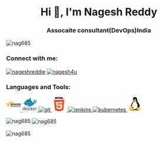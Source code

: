 <h1 align="center">Hi 👋, I'm Nagesh Reddy</h1>
<h3 align="center">Assocaite consultant(DevOps)India</h3>

<p align="left"> <img src="https://komarev.com/ghpvc/?username=nag685&label=Profile%20views&color=0e75b6&style=flat" alt="nag685" /> </p>

<h3 align="left">Connect with me:</h3>
<p align="left">
<a href="https://twitter.com/nageshreddie" target="blank"><img align="center" src="https://raw.githubusercontent.com/rahuldkjain/github-profile-readme-generator/master/src/images/icons/Social/twitter.svg" alt="nageshreddie" height="30" width="40" /></a>
<a href="https://instagram.com/nagesh4u" target="blank"><img align="center" src="https://raw.githubusercontent.com/rahuldkjain/github-profile-readme-generator/master/src/images/icons/Social/instagram.svg" alt="nagesh4u" height="30" width="40" /></a>
</p>

<h3 align="left">Languages and Tools:</h3>
<p align="left"> <a href="https://aws.amazon.com" target="_blank" rel="noreferrer"> <img src="https://raw.githubusercontent.com/devicons/devicon/master/icons/amazonwebservices/amazonwebservices-original-wordmark.svg" alt="aws" width="40" height="40"/> </a> <a href="https://www.docker.com/" target="_blank" rel="noreferrer"> <img src="https://raw.githubusercontent.com/devicons/devicon/master/icons/docker/docker-original-wordmark.svg" alt="docker" width="40" height="40"/> </a> <a href="https://git-scm.com/" target="_blank" rel="noreferrer"> <img src="https://www.vectorlogo.zone/logos/git-scm/git-scm-icon.svg" alt="git" width="40" height="40"/> </a> <a href="https://www.w3.org/html/" target="_blank" rel="noreferrer"> <img src="https://raw.githubusercontent.com/devicons/devicon/master/icons/html5/html5-original-wordmark.svg" alt="html5" width="40" height="40"/> </a> <a href="https://www.jenkins.io" target="_blank" rel="noreferrer"> <img src="https://www.vectorlogo.zone/logos/jenkins/jenkins-icon.svg" alt="jenkins" width="40" height="40"/> </a> <a href="https://kubernetes.io" target="_blank" rel="noreferrer"> <img src="https://www.vectorlogo.zone/logos/kubernetes/kubernetes-icon.svg" alt="kubernetes" width="40" height="40"/> </a> <a href="https://www.linux.org/" target="_blank" rel="noreferrer"> <img src="https://raw.githubusercontent.com/devicons/devicon/master/icons/linux/linux-original.svg" alt="linux" width="40" height="40"/> </a> </p>

<p><img align="left" src="https://github-readme-stats.vercel.app/api/top-langs?username=nag685&show_icons=true&locale=en&layout=compact" alt="nag685" /></p>

<p>&nbsp;<img align="center" src="https://github-readme-stats.vercel.app/api?username=nag685&show_icons=true&locale=en" alt="nag685" /></p>

<p><img align="center" src="https://github-readme-streak-stats.herokuapp.com/?user=nag685&" alt="nag685" /></p>

